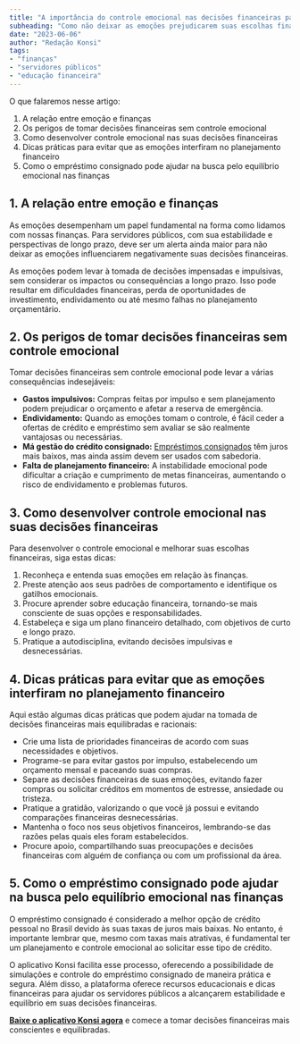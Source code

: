 ```yaml
---
title: "A importância do controle emocional nas decisões financeiras para servidores públicos"
subheading: "Como não deixar as emoções prejudicarem suas escolhas financeiras"
date: "2023-06-06"
author: "Redação Konsi"
tags:
- "finanças"
- "servidores públicos"
- "educação financeira"
---
```


O que falaremos nesse artigo:

1. A relação entre emoção e finanças
2. Os perigos de tomar decisões financeiras sem controle emocional
3. Como desenvolver controle emocional nas suas decisões financeiras
4. Dicas práticas para evitar que as emoções interfiram no planejamento financeiro
5. Como o empréstimo consignado pode ajudar na busca pelo equilíbrio emocional nas finanças

## 1. A relação entre emoção e finanças

As emoções desempenham um papel fundamental na forma como lidamos com nossas finanças. Para servidores públicos, com sua estabilidade e perspectivas de longo prazo, deve ser um alerta ainda maior para não deixar as emoções influenciarem negativamente suas decisões financeiras.

As emoções podem levar à tomada de decisões impensadas e impulsivas, sem considerar os impactos ou consequências a longo prazo. Isso pode resultar em dificuldades financeiras, perda de oportunidades de investimento, endividamento ou até mesmo falhas no planejamento orçamentário.

## 2. Os perigos de tomar decisões financeiras sem controle emocional

Tomar decisões financeiras sem controle emocional pode levar a várias consequências indesejáveis:

- **Gastos impulsivos:** Compras feitas por impulso e sem planejamento podem prejudicar o orçamento e afetar a reserva de emergência.
- **Endividamento:** Quando as emoções tomam o controle, é fácil ceder a ofertas de crédito e empréstimo sem avaliar se são realmente vantajosas ou necessárias.
- **Má gestão do crédito consignado:** [Empréstimos consignados](https://konsi.com.br/5-motivos-para-escolher-o-credito-consignado-publico) têm juros mais baixos, mas ainda assim devem ser usados com sabedoria.
- **Falta de planejamento financeiro:** A instabilidade emocional pode dificultar a criação e cumprimento de metas financeiras, aumentando o risco de endividamento e problemas futuros.

## 3. Como desenvolver controle emocional nas suas decisões financeiras

Para desenvolver o controle emocional e melhorar suas escolhas financeiras, siga estas dicas:

1. Reconheça e entenda suas emoções em relação às finanças.
2. Preste atenção aos seus padrões de comportamento e identifique os gatilhos emocionais.
3. Procure aprender sobre educação financeira, tornando-se mais consciente de suas opções e responsabilidades.
4. Estabeleça e siga um plano financeiro detalhado, com objetivos de curto e longo prazo.
5. Pratique a autodisciplina, evitando decisões impulsivas e desnecessárias.

## 4. Dicas práticas para evitar que as emoções interfiram no planejamento financeiro

Aqui estão algumas dicas práticas que podem ajudar na tomada de decisões financeiras mais equilibradas e racionais:

- Crie uma lista de prioridades financeiras de acordo com suas necessidades e objetivos.
- Programe-se para evitar gastos por impulso, estabelecendo um orçamento mensal e paceando suas compras.
- Separe as decisões financeiras de suas emoções, evitando fazer compras ou solicitar créditos em momentos de estresse, ansiedade ou tristeza.
- Pratique a gratidão, valorizando o que você já possui e evitando comparações financeiras desnecessárias.
- Mantenha o foco nos seus objetivos financeiros, lembrando-se das razões pelas quais eles foram estabelecidos.
- Procure apoio, compartilhando suas preocupações e decisões financeiras com alguém de confiança ou com um profissional da área.

## 5. Como o empréstimo consignado pode ajudar na busca pelo equilíbrio emocional nas finanças

O empréstimo consignado é considerado a melhor opção de crédito pessoal no Brasil devido às suas taxas de juros mais baixas. No entanto, é importante lembrar que, mesmo com taxas mais atrativas, é fundamental ter um planejamento e controle emocional ao solicitar esse tipo de crédito.

O aplicativo Konsi facilita esse processo, oferecendo a possibilidade de simulações e controle do empréstimo consignado de maneira prática e segura. Além disso, a plataforma oferece recursos educacionais e dicas financeiras para ajudar os servidores públicos a alcançarem estabilidade e equilíbrio em suas decisões financeiras.

[**Baixe o aplicativo Konsi agora**](https://konsi.com.br/app-download) e comece a tomar decisões financeiras mais conscientes e equilibradas.
